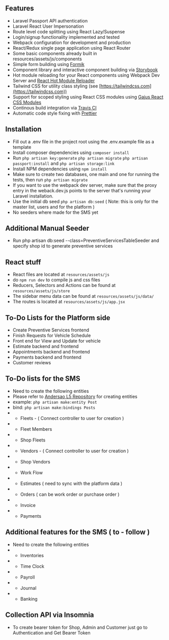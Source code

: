 ## Features

- Laravel Passport API authentication
- Laravel React User Impersonation
- Route level code splitting using React Lazy/Suspense
- Login/signup functionality implemented and tested
- Webpack configuration for development and production
- React/Redux single page application using React Router
- Some basic components already built in resources/assets/js/components
- Simple form building using [Formik](https://github.com/jaredpalmer/formik 'Formik')
- Component library and interactive component building via [Storybook](https://storybook.js.org/ 'Storybook')
- Hot module reloading for your React components using Webpack Dev Server and [React Hot Module Reloader](https://gaearon.github.io/react-hot-loader/ 'React Hot Module Reloader')
- Tailwind CSS for utility class styling (see [https://tailwindcss.com](https://tailwindcss.com))
- Support for scoped styling using React CSS modules using [Gajus React CSS Modules](https://github.com/gajus/react-css-modules 'Gajus React CSS Modules')
- Continous build integration via [Travis CI](https://travis-ci.org/ 'Travis CI')
- Automatic code style fixing with [Prettier](https://prettier.io/)

## Installation

- Fill out a .env file in the project root using the .env.example file as a template
- Install composer dependencies using `composer install`
- Run `php artisan key:generate` `php artisan migrate` `php artisan passport:install` and `php artisan storage:link`
- Install NPM dependencies using `npm install`
- Make sure to create two databases, one main and one for running the tests, then run `php artisan migrate`
- If you want to use the webpack dev server, make sure that the proxy entry in the weback.dev.js points to the server that's running your Laravel installation.
- Use the initial db seed `php artisan db:seed` ( Note: this is only for the master list, users and for the platform )
- No seeders where made for the SMS yet

## Additional Manual Seeder

- Run php artisan db:seed --class=PreventiveServicesTableSeeder and specify shop id to generate preventive services


## React stuff
- React files are located at `resources/assets/js`
- do `npm run dev` to compile js and css files
- Reducers, Selectors and Actions can be found at `resources/assets/js/store`
- The sidebar menu data can be found at `resources/assets/js/data/`
- The routes is located at `resources/assets/js/app.jsx`

## To-Do Lists for the Platform side
- Create Preventive Services frontend
- Finish Requests for Vehicle Schedule
- Front end for View and Update for vehicle
- Estimate backend and frontend
- Appointments backend and frontend
- Payments backend and frontend
- Customer reviews

## To-Do lists for the SMS
- Need to create the following entities
- Please refer to [Andersao L5 Repository](https://github.com/andersao/l5-repository/ 'L5 Repository') for creating entities
- example: `php artisan make:entity Post`
- bind: `php artisan make:bindings Posts`
- - Fleets - ( Connect controller to user for creation )
- - Fleet Members
- - Shop Fleets
- - Vendors - ( Connect controller to user for creation )
- - Shop Vendors
- - Work Flow
- - Estimates ( need to sync with the platform data )
- - Orders ( can be work order or purchase order )
- - Invoice
- - Payments

## Additional features for the SMS ( to - follow )
- Need to create the following entities
- - Inventories
- - Time Clock
- - Payroll
- - Journal
- - Banking

## Collection API via Insomnia
- To create bearer token for Shop, Admin and Customer just go to Authentication and Get Bearer Token
